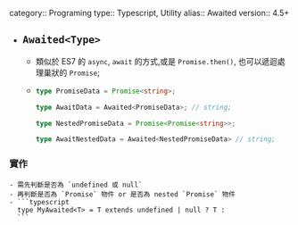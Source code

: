 category:: Programing
type:: Typescript, Utility
alias:: Awaited
version:: 4.5+

- ## `Awaited<Type>`
	- 類似於 ES7 的 `async`, `await` 的方式,或是 `Promise.then()`, 也可以遞迴處理巢狀的 `Promise`;
	- ```typescript
	  type PromiseData = Promise<string>;
	  
	  type AwaitData = Awaited<PromiseData>; // string;
	  
	  type NestedPromiseData = Promise<Promise<string>>;
	  
	  type AwaitNestedData = Awaited<NestedPromiseData> // string;
	  ```
### 實作
	- 需先判斷是否為 `undefined 或 null`
	- 再判斷是否為 `Promise` 物件 or 是否為 nested `Promise` 物件
	- ```typescript
	  type MyAwaited<T> = T extends undefined | null ? T : 
	  ```
